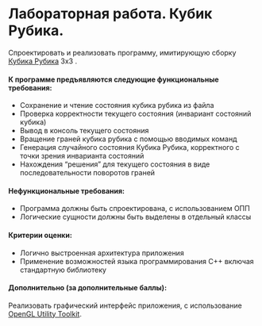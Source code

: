 # Лабораторная работа. Кубик Рубика.

Спроектировать и реализовать программу, имитирующую сборку [Кубика Рубика](https://ru.wikipedia.org/wiki/%D0%9A%D1%83%D0%B1%D0%B8%D0%BA_%D0%A0%D1%83%D0%B1%D0%B8%D0%BA%D0%B0) 3x3 .

#### К программе предъявляются следующие функциональные требования:
- Сохранение и чтение состояния кубика рубика из файла
- Проверка корректности текущего состояния (инвариант состояний кубика)
- Вывод в консоль текущего состояния
- Вращение граней кубика рубика с помощью вводимых команд
- Генерация случайного состояния Кубика Рубика, корректного с точки зрения инварианта состояний
- Нахождения “решения” для текущего состояния в виде последовательности поворотов граней

#### Нефункциональные требования:
- Программа должны быть спроектирована, с использованием ОПП
- Логические сущности должны быть выделены в отдельный классы

#### Критерии оценки:
- Логично выстроенная архитектура приложения
- Применение возможностей языка программирования С++ включая стандартную библиотеку

#### Дополнительно (за дополнительные баллы):
Реализовать графический интерфейс приложения, с использование [OpenGL Utility Toolkit](https://en.wikipedia.org/wiki/OpenGL_Utility_Toolkit).

